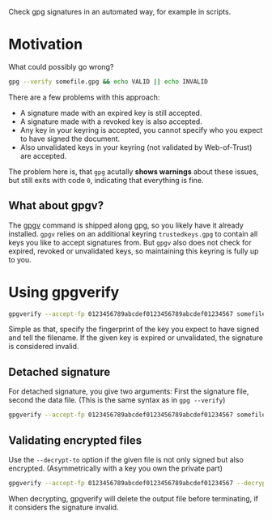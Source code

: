 Check gpg signatures in an automated way, for example in scripts.

# Motivation

What could possibly go wrong?

```sh
gpg --verify somefile.gpg && echo VALID || echo INVALID
```

There are a few problems with this approach:

- A signature made with an expired key is still accepted.
- A signature made with a revoked key is also accepted.
- Any key in your keyring is accepted, you cannot specify who you expect to have signed the document.
- Also unvalidated keys in your keyring (not validated by Web-of-Trust) are accepted.

The problem here is, that `gpg` acutally **shows warnings** about these issues, but still exits with code `0`, indicating that everything is fine.

## What about gpgv?

The [gpgv](https://www.gnupg.org/documentation/manuals/gnupg/gpgv.html) command is shipped along gpg, so you likely have it already installed. `gpgv` relies on an additional keyring `trustedkeys.gpg` to contain all keys you like to accept signatures from. But `gpgv` also does not check for expired, revoked or unvalidated keys, so maintaining this keyring is fully up to you.

# Using gpgverify

```sh
gpgverify --accept-fp 0123456789abcdef0123456789abcdef01234567 somefile.gpg && echo VALID || echo INVALID
```

Simple as that, specify the fingerprint of the key you expect to have signed and tell the filename. If the given key is expired or unvalidated, the signature is considered invalid.

## Detached signature

For detached signature, you give two arguments: First the signature file, second the data file. (This is the same syntax as in `gpg --verify`)

```sh
gpgverify --accept-fp 0123456789abcdef0123456789abcdef01234567 somefile.gpg somefile && echo VALID || echo INVALID
```

## Validating encrypted files

Use the `--decrypt-to` option if the given file is not only signed but also encrypted. (Asymmetrically with a key you own the private part)

```sh
gpgverify --accept-fp 0123456789abcdef0123456789abcdef01234567 --decrypt-to decryptedfile encryptedfile.gpg && echo VALID || echo INVALID
```

When decrypting, gpgverify will delete the output file before terminating, if it considers the signature invalid.

